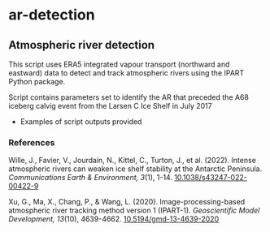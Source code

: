 # ar-detection

## Atmospheric river detection

This script uses ERA5 integrated vapour transport (northward and eastward) data to detect and track atmospheric rivers using the IPART Python package.

Script contains parameters set to identify the AR that preceded the A68 iceberg calvig event from the Larsen C Ice Shelf in July 2017
- Examples of script outputs provided

  
### References
Wille, J., Favier, V., Jourdain, N., Kittel, C., Turton, J., et al. (2022). Intense atmospheric rivers can weaken ice shelf stability at the Antarctic Peninsula. *Communications Earth & Environment, 3*(1), 1-14. [10.1038/s43247-022-00422-9](10.1038/s43247-022-00422-9)  

Xu, G., Ma, X., Chang, P., & Wang, L. (2020). Image-processing-based atmospheric river tracking method version 1 (IPART-1). *Geoscientific Model Development, 13*(10), 4639-4662. [10.5194/gmd-13-4639-2020](10.5194/gmd-13-4639-2020)

